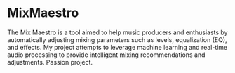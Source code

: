 # MixMaestro
The Mix Maestro is a tool aimed to help music producers and enthusiasts by automatically adjusting mixing parameters such as levels, equalization (EQ), and effects. My project attempts to leverage machine learning and real-time audio processing to provide intelligent mixing recommendations and adjustments. Passion project.
